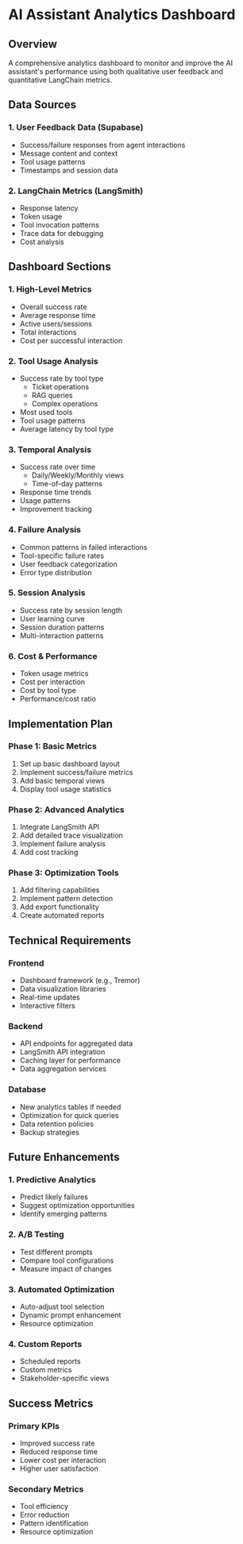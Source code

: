 # AI Assistant Analytics Dashboard

## Overview
A comprehensive analytics dashboard to monitor and improve the AI assistant's performance using both qualitative user feedback and quantitative LangChain metrics.

## Data Sources

### 1. User Feedback Data (Supabase)
- Success/failure responses from agent interactions
- Message content and context
- Tool usage patterns
- Timestamps and session data

### 2. LangChain Metrics (LangSmith)
- Response latency
- Token usage
- Tool invocation patterns
- Trace data for debugging
- Cost analysis

## Dashboard Sections

### 1. High-Level Metrics
- Overall success rate
- Average response time
- Active users/sessions
- Total interactions
- Cost per successful interaction

### 2. Tool Usage Analysis
- Success rate by tool type
  * Ticket operations
  * RAG queries
  * Complex operations
- Most used tools
- Tool usage patterns
- Average latency by tool type

### 3. Temporal Analysis
- Success rate over time
  * Daily/Weekly/Monthly views
  * Time-of-day patterns
- Response time trends
- Usage patterns
- Improvement tracking

### 4. Failure Analysis
- Common patterns in failed interactions
- Tool-specific failure rates
- User feedback categorization
- Error type distribution

### 5. Session Analysis
- Success rate by session length
- User learning curve
- Session duration patterns
- Multi-interaction patterns

### 6. Cost & Performance
- Token usage metrics
- Cost per interaction
- Cost by tool type
- Performance/cost ratio

## Implementation Plan

### Phase 1: Basic Metrics
1. Set up basic dashboard layout
2. Implement success/failure metrics
3. Add basic temporal views
4. Display tool usage statistics

### Phase 2: Advanced Analytics
1. Integrate LangSmith API
2. Add detailed trace visualization
3. Implement failure analysis
4. Add cost tracking

### Phase 3: Optimization Tools
1. Add filtering capabilities
2. Implement pattern detection
3. Add export functionality
4. Create automated reports

## Technical Requirements

### Frontend
- Dashboard framework (e.g., Tremor)
- Data visualization libraries
- Real-time updates
- Interactive filters

### Backend
- API endpoints for aggregated data
- LangSmith API integration
- Caching layer for performance
- Data aggregation services

### Database
- New analytics tables if needed
- Optimization for quick queries
- Data retention policies
- Backup strategies

## Future Enhancements

### 1. Predictive Analytics
- Predict likely failures
- Suggest optimization opportunities
- Identify emerging patterns

### 2. A/B Testing
- Test different prompts
- Compare tool configurations
- Measure impact of changes

### 3. Automated Optimization
- Auto-adjust tool selection
- Dynamic prompt enhancement
- Resource optimization

### 4. Custom Reports
- Scheduled reports
- Custom metrics
- Stakeholder-specific views

## Success Metrics

### Primary KPIs
- Improved success rate
- Reduced response time
- Lower cost per interaction
- Higher user satisfaction

### Secondary Metrics
- Tool efficiency
- Error reduction
- Pattern identification
- Resource optimization 